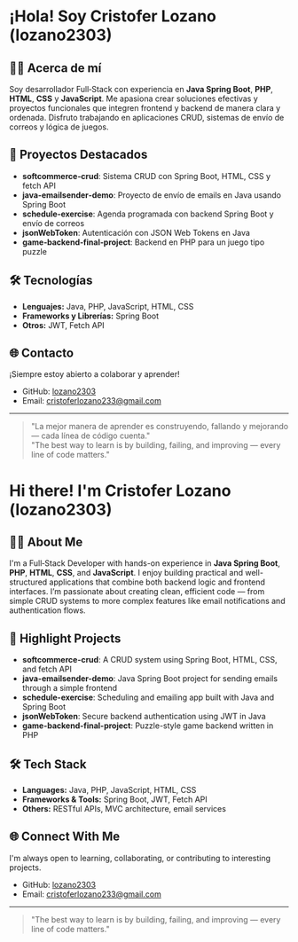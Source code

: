 # ¡Hola! Soy Cristofer Lozano (lozano2303)

## 🧑‍💻 Acerca de mí
Soy desarrollador Full‑Stack con experiencia en **Java Spring Boot**, **PHP**, **HTML**, **CSS** y **JavaScript**. Me apasiona crear soluciones efectivas y proyectos funcionales que integren frontend y backend de manera clara y ordenada. Disfruto trabajando en aplicaciones CRUD, sistemas de envío de correos y lógica de juegos.

## 🚀 Proyectos Destacados
- **softcommerce‑crud**: Sistema CRUD con Spring Boot, HTML, CSS y fetch API  
- **java‑emailsender‑demo**: Proyecto de envío de emails en Java usando Spring Boot  
- **schedule‑exercise**: Agenda programada con backend Spring Boot y envío de correos  
- **jsonWebToken**: Autenticación con JSON Web Tokens en Java  
- **game‑backend‑final‑project**: Backend en PHP para un juego tipo puzzle  

## 🛠️ Tecnologías
- **Lenguajes:** Java, PHP, JavaScript, HTML, CSS  
- **Frameworks y Librerías:** Spring Boot  
- **Otros:** JWT, Fetch API

## 🌐 Contacto
¡Siempre estoy abierto a colaborar y aprender!  
- GitHub: [lozano2303](https://github.com/lozano2303)  
- Email: cristoferlozano233@gmail.com  

---

> "La mejor manera de aprender es construyendo, fallando y mejorando — cada línea de código cuenta."  
> "The best way to learn is by building, failing, and improving — every line of code matters."



# Hi there! I'm Cristofer Lozano (lozano2303)

## 🧑‍💻 About Me
I'm a Full‑Stack Developer with hands-on experience in **Java Spring Boot**, **PHP**, **HTML**, **CSS**, and **JavaScript**. I enjoy building practical and well-structured applications that combine both backend logic and frontend interfaces. I’m passionate about creating clean, efficient code — from simple CRUD systems to more complex features like email notifications and authentication flows.

## 🚀 Highlight Projects
- **softcommerce-crud**: A CRUD system using Spring Boot, HTML, CSS, and fetch API  
- **java-emailsender-demo**: Java Spring Boot project for sending emails through a simple frontend  
- **schedule-exercise**: Scheduling and emailing app built with Java and Spring Boot  
- **jsonWebToken**: Secure backend authentication using JWT in Java  
- **game-backend-final-project**: Puzzle-style game backend written in PHP  

## 🛠️ Tech Stack
- **Languages:** Java, PHP, JavaScript, HTML, CSS  
- **Frameworks & Tools:** Spring Boot, JWT, Fetch API  
- **Others:** RESTful APIs, MVC architecture, email services

## 🌐 Connect With Me
I'm always open to learning, collaborating, or contributing to interesting projects.  
- GitHub: [lozano2303](https://github.com/lozano2303)  
- Email: cristoferlozano233@gmail.com 

---

> "The best way to learn is by building, failing, and improving — every line of code matters."

